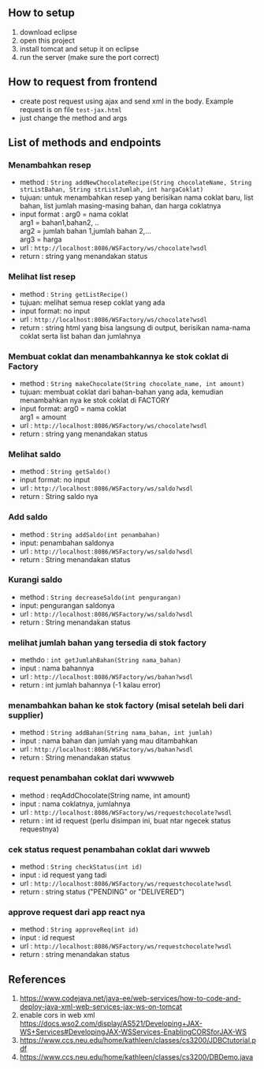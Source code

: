 ## How to setup
1. download eclipse
2. open this project
3. install tomcat and setup it on eclipse
4. run the server (make sure the port correct)

## How to request from frontend
- create post request using ajax and send xml in the body. Example request is on file `test-jax.html`
- just change the method and args

## List of methods and endpoints
### Menambahkan resep ###
- method : `String addNewChocolateRecipe(String chocolateName, String strListBahan, String strListJumlah, int hargaCoklat)`
- tujuan: untuk menambahkan resep yang berisikan nama coklat baru, list bahan, list jumlah masing-masing bahan, dan harga coklatnya
- input format : 
arg0 = nama coklat <br>
arg1 = bahan1,bahan2, ..  <br>
arg2 = jumlah bahan 1,jumlah bahan 2,... <br>
arg3 = harga <br>
- url : `http://localhost:8086/WSFactory/ws/chocolate?wsdl`
- return : string yang menandakan status

### Melihat list resep ###
- method : `String getListRecipe()`
- tujuan: melihat semua resep coklat yang ada
- input format: no input
- url : `http://localhost:8086/WSFactory/ws/chocolate?wsdl`
- return : string html yang bisa langsung di output, berisikan nama-nama coklat serta list bahan dan jumlahnya

### Membuat coklat dan menambahkannya ke stok coklat di Factory ###
- method : `String makeChocolate(String chocolate_name, int amount)`
- tujuan: membuat coklat dari bahan-bahan yang ada, kemudian menambahkan nya ke stok coklat di FACTORY
- input format: 
arg0 = nama coklat <br>
arg1 = amount <br>
- url : `http://localhost:8086/WSFactory/ws/chocolate?wsdl`
- return : string yang menandakan status

### Melihat saldo ###
- method : `String getSaldo()`
- input format: no input
- url : `http://localhost:8086/WSFactory/ws/saldo?wsdl`
- return : String saldo nya 

### Add saldo ###
- method : `String addSaldo(int penambahan)`
- input: penambahan saldonya
- url : `http://localhost:8086/WSFactory/ws/saldo?wsdl`
- return : String menandakan status

### Kurangi saldo ###
- method : `String decreaseSaldo(int pengurangan)`
- input: pengurangan saldonya
- url : `http://localhost:8086/WSFactory/ws/saldo?wsdl`
- return : String menandakan status

### melihat jumlah bahan yang tersedia di stok factory ###
- methdo : `int getJumlahBahan(String nama_bahan)`
- input : nama bahannya
- url : `http://localhost:8086/WSFactory/ws/bahan?wsdl`
- return : int jumlah bahannya (-1 kalau error)

### menambahkan bahan ke stok factory (misal setelah beli dari supplier) ###
- method : `String addBahan(String nama_bahan, int jumlah)`
- input : nama bahan dan jumlah yang mau ditambahkan
- url : `http://localhost:8086/WSFactory/ws/bahan?wsdl`
- return : String menandakan status

### request penambahan coklat dari wwwweb ###
- method : reqAddChocolate(String name, int amount)
- input : nama coklatnya, jumlahnya
- url : `http://localhost:8086/WSFactory/ws/requestchocolate?wsdl`
- return : int id request (perlu disimpan ini, buat ntar ngecek status requestnya)

### cek status request penambahan coklat dari wwweb ###
- method : `String checkStatus(int id)`
- input : id request yang tadi
- url : `http://localhost:8086/WSFactory/ws/requestchocolate?wsdl`
- return : string status ("PENDING" or "DELIVERED")

### approve request dari app react nya ###
- method : `String approveReq(int id)`
- input : id request 
- url : `http://localhost:8086/WSFactory/ws/requestchocolate?wsdl`
- return : string menandakan status



## References
1. https://www.codejava.net/java-ee/web-services/how-to-code-and-deploy-java-xml-web-services-jax-ws-on-tomcat
2. enable cors in web xml https://docs.wso2.com/display/AS521/Developing+JAX-WS+Services#DevelopingJAX-WSServices-EnablingCORSforJAX-WS
3. https://www.ccs.neu.edu/home/kathleen/classes/cs3200/JDBCtutorial.pdf
4. https://www.ccs.neu.edu/home/kathleen/classes/cs3200/DBDemo.java
